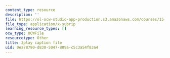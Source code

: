 ```yaml
---
content_type: resource
description: ''
file: https://ol-ocw-studio-app-production.s3.amazonaws.com/courses/15-390-new-enterprises-spring-2013/0ea78790d8305047809ac5c3a54f83a4_Xcsp0486olY.vtt
file_type: application/x-subrip
learning_resource_types: []
ocw_type: OCWFile
resourcetype: Other
title: 3play caption file
uid: 0ea78790-d830-5047-809a-c5c3a54f83a4
---
```


